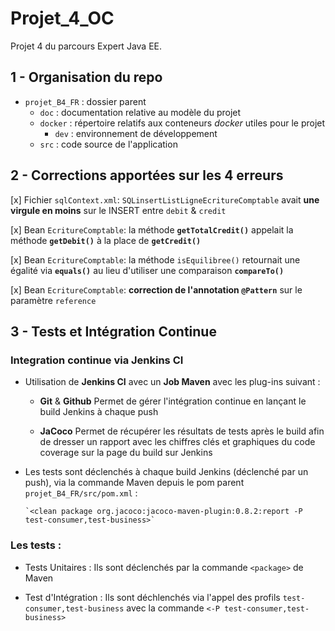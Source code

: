 # Projet_4_OC

Projet 4 du parcours Expert Java EE.

## 1 - Organisation du repo

* `projet_B4_FR` : dossier parent
    *   `doc` : documentation relative au modèle du projet
    *   `docker` : répertoire relatifs aux conteneurs _docker_ utiles pour le projet
        *   `dev` : environnement de développement
    *   `src` : code source de l'application
    

## 2 - Corrections apportées sur les 4 erreurs

[x]   Fichier `sqlContext.xml`: `SQLinsertListLigneEcritureComptable` avait **une virgule en moins** sur le INSERT entre `debit` & `credit`

[x]   Bean `EcritureComptable`: la méthode **`getTotalCredit()`** appelait la méthode **`getDebit()`** à la place de **`getCredit()`**

[x]   Bean `EcritureComptable`: la méthode `isEquilibree()` retournait une égalité via **`equals()`** au lieu d'utiliser une comparaison **`compareTo()`**

[x]   Bean `EcritureComptable`: **correction de l'annotation `@Pattern`** sur le paramètre `reference`


## 3 - Tests et Intégration Continue

### Integration continue via Jenkins CI

*   Utilisation de **Jenkins CI** avec un **Job Maven** avec les plug-ins suivant :

    *   **Git** & **Github**
        Permet de gérer l'intégration continue en lançant le build Jenkins à chaque push
        
    *   **JaCoco**
        Permet de récupérer les résultats de tests après le build afin de dresser un rapport avec les chiffres clés et graphiques du code coverage sur la page du build sur Jenkins
        
*   Les tests sont déclenchés à chaque build Jenkins (déclenché par un push), via la commande Maven depuis le pom parent `projet_B4_FR/src/pom.xml` :
        
        `<clean package org.jacoco:jacoco-maven-plugin:0.8.2:report -P test-consumer,test-business>`

### Les tests :

*   Tests Unitaires : Ils sont déclenchés par la commande `<package>` de Maven

*   Test d'Intégration : Ils sont déchlenchés via l'appel des profils `test-consumer,test-business` avec la commande `<-P test-consumer,test-business>`